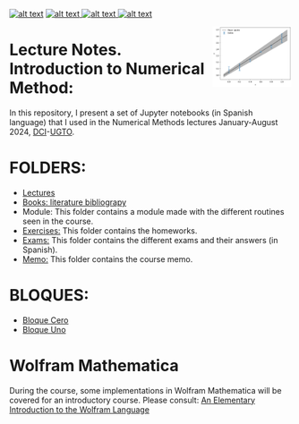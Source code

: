 <p float="left">
<a href = "https://github.com/Mandy8808/Metodos_Numericos_2024/blob/master/LICENSE"> <img src="https://img.shields.io/badge/GNU GP license-green" alt="alt text"></a>
<a href = "https://www.python.org"> <img src="https://img.shields.io/badge/Language-Python-blue" alt="alt text"> </a>
<a href = "https://www.wolfram.com"> <img src="https://img.shields.io/badge/Language-Wolfram Mathematica-blue" alt="alt text"> </a>
<a href = "https://github.com/Mandy8808/Metodos_Numericos_2024.git"> <img src="https://img.shields.io/badge/version-1.0-red" alt="alt text"> </a>
</p>

<img align="right" width="28%" src="Lectures/Bloque_Cero/capturas/Pos.png">

# Lecture Notes. Introduction to Numerical Method:

In this repository, I present a set of Jupyter notebooks (in Spanish language) that I used in the Numerical Methods lectures January-August 2024, [DCI](http://www.dci.ugto.mx)-[UGTO](https://www3.ugto.mx/en/).

# FOLDERS:
- [Lectures](Lectures/README.md)
- [Books: literature bibliograpy](Books/README.md)
- Module: This folder contains a module made with the different routines seen in the course.
- [Exercises:](Exercises/README.md) This folder contains the homeworks.
- [Exams:](Exams/README.md) This folder contains the different exams and their answers (in Spanish).
- [Memo:](Memo/CF_memo.pdf) This folder contains the course memo.

# BLOQUES:
- [Bloque Cero](Lectures/Bloque_Cero/README.md)
- [Bloque Uno](Lectures/Primer_Bloque/README.md)

# Wolfram Mathematica
During the course, some implementations in Wolfram Mathematica will be covered for an introductory course. Please consult: [An Elementary Introduction to the Wolfram Language](https://www.wolfram.com/language/elementary-introduction/3rd-ed/)